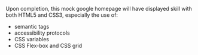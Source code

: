 Upon completion, this mock google homepage will have displayed skill with both HTML5 and CSS3, especially the use of:
<ul>
<li>semantic tags</li>
<li>accessibility protocols</li>
<li>CSS variables</li>
<li>CSS Flex-box and CSS grid</li>
</ul>